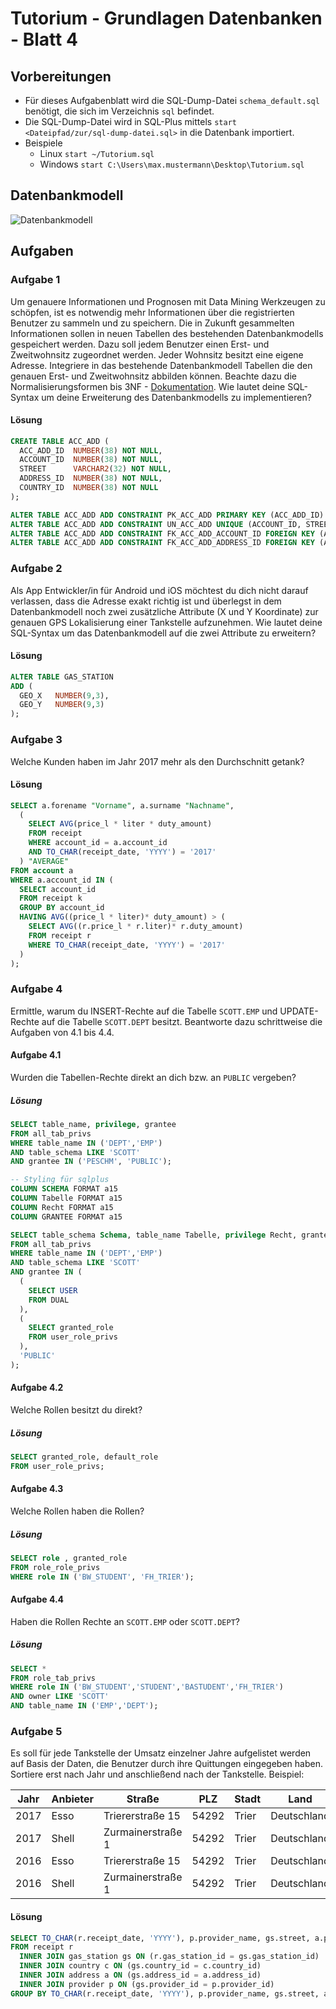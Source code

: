 # Tutorium - Grundlagen Datenbanken - Blatt 4

## Vorbereitungen
* Für dieses Aufgabenblatt wird die SQL-Dump-Datei `schema_default.sql` benötigt, die sich im Verzeichnis `sql` befindet.
* Die SQL-Dump-Datei wird in SQL-Plus mittels `start <Dateipfad/zur/sql-dump-datei.sql>` in die Datenbank importiert.
* Beispiele
  * Linux `start ~/Tutorium.sql`
  * Windows `start C:\Users\max.mustermann\Desktop\Tutorium.sql`

## Datenbankmodell
![Datenbankmodell](./img/schema_default.png)

## Aufgaben

### Aufgabe 1
Um genauere Informationen und Prognosen mit Data Mining Werkzeugen zu schöpfen, ist es notwendig mehr Informationen über die registrierten Benutzer zu sammeln und zu speichern. Die in Zukunft gesammelten Informationen sollen in neuen Tabellen des bestehenden Datenbankmodells gespeichert werden. Dazu soll jedem Benutzer einen Erst- und Zweitwohnsitz zugeordnet werden. Jeder Wohnsitz besitzt eine eigene Adresse. Integriere in das bestehende Datenbankmodell Tabellen die den genauen Erst- und Zweitwohnsitz abbilden können. Beachte dazu die Normalisierungsformen bis 3NF - [Dokumentation](https://de.wikipedia.org/wiki/Normalisierung_(Datenbank)). Wie lautet deine SQL-Syntax um deine Erweiterung des Datenbankmodells zu implementieren?

#### Lösung
```sql
CREATE TABLE ACC_ADD (
  ACC_ADD_ID  NUMBER(38) NOT NULL,
  ACCOUNT_ID  NUMBER(38) NOT NULL,
  STREET      VARCHAR2(32) NOT NULL,
  ADDRESS_ID  NUMBER(38) NOT NULL,
  COUNTRY_ID  NUMBER(38) NOT NULL
);

ALTER TABLE ACC_ADD ADD CONSTRAINT PK_ACC_ADD PRIMARY KEY (ACC_ADD_ID)
ALTER TABLE ACC_ADD ADD CONSTRAINT UN_ACC_ADD UNIQUE (ACCOUNT_ID, STREET, ADDRESS_ID, COUNTRY_ID);
ALTER TABLE ACC_ADD ADD CONSTRAINT FK_ACC_ADD_ACCOUNT_ID FOREIGN KEY (ACCOUNT_ID) REFERENCES ACCOUNT(ACCOUNT_ID);
ALTER TABLE ACC_ADD ADD CONSTRAINT FK_ACC_ADD_ADDRESS_ID FOREIGN KEY (ADDRESS_ID) REFERENCES ADDRESS(ADDRESS_ID);
```

### Aufgabe 2
Als App Entwickler/in für Android und iOS möchtest du dich nicht darauf verlassen, dass die Adresse exakt richtig ist und überlegst in dem Datenbankmodell noch zwei zusätzliche Attribute (X und Y Koordinate) zur genauen GPS Lokalisierung einer Tankstelle aufzunehmen. Wie lautet deine SQL-Syntax um das Datenbankmodell auf die zwei Attribute zu erweitern?

#### Lösung
```sql
ALTER TABLE GAS_STATION
ADD (
  GEO_X   NUMBER(9,3),
  GEO_Y   NUMBER(9,3)
);
```

### Aufgabe 3
Welche Kunden haben im Jahr 2017 mehr als den Durchschnitt getank?

#### Lösung
```sql
SELECT a.forename "Vorname", a.surname "Nachname",
  (
    SELECT AVG(price_l * liter * duty_amount)
    FROM receipt
    WHERE account_id = a.account_id
    AND TO_CHAR(receipt_date, 'YYYY') = '2017'
  ) "AVERAGE"
FROM account a
WHERE a.account_id IN (
  SELECT account_id
  FROM receipt k
  GROUP BY account_id
  HAVING AVG((price_l * liter)* duty_amount) > (
    SELECT AVG((r.price_l * r.liter)* r.duty_amount)
    FROM receipt r
    WHERE TO_CHAR(receipt_date, 'YYYY') = '2017'
  )
);
```

### Aufgabe 4
Ermittle, warum du INSERT-Rechte auf die Tabelle `SCOTT.EMP` und UPDATE-Rechte auf die Tabelle `SCOTT.DEPT` besitzt. Beantworte dazu schrittweise die Aufgaben von 4.1 bis 4.4.

#### Aufgabe 4.1
Wurden die Tabellen-Rechte direkt an dich bzw. an `PUBLIC` vergeben?

##### Lösung
```sql
SELECT table_name, privilege, grantee
FROM all_tab_privs
WHERE table_name IN ('DEPT','EMP')
AND table_schema LIKE 'SCOTT'
AND grantee IN ('PESCHM', 'PUBLIC');

-- Styling für sqlplus
COLUMN SCHEMA FORMAT a15
COLUMN Tabelle FORMAT a15
COLUMN Recht FORMAT a15
COLUMN GRANTEE FORMAT a15

SELECT table_schema Schema, table_name Tabelle, privilege Recht, grantee
FROM all_tab_privs
WHERE table_name IN ('DEPT','EMP')
AND table_schema LIKE 'SCOTT'
AND grantee IN (
  (
    SELECT USER
    FROM DUAL
  ),
  (
    SELECT granted_role
    FROM user_role_privs
  ),
  'PUBLIC'
);
```

#### Aufgabe 4.2
Welche Rollen besitzt du direkt?

##### Lösung
```sql
SELECT granted_role, default_role
FROM user_role_privs;
```

#### Aufgabe 4.3
Welche Rollen haben die Rollen?

##### Lösung
```sql
SELECT role , granted_role
FROM role_role_privs
WHERE role IN ('BW_STUDENT', 'FH_TRIER');
```

#### Aufgabe 4.4
Haben die Rollen Rechte an `SCOTT.EMP` oder `SCOTT.DEPT`?

##### Lösung
```sql
SELECT *
FROM role_tab_privs
WHERE role IN ('BW_STUDENT','STUDENT','BASTUDENT','FH_TRIER')
AND owner LIKE 'SCOTT'
AND table_name IN ('EMP','DEPT');
```

### Aufgabe 5
Es soll für jede Tankstelle der Umsatz einzelner Jahre aufgelistet werden auf Basis der Daten, die Benutzer durch ihre Quittungen eingegeben haben. Sortiere erst nach Jahr und anschließend nach der Tankstelle. Beispiel:

| Jahr  | Anbieter  | Straße            | PLZ   | Stadt | Land          | Umsatz    |
| ----- | --------- | ----------------- | ----- | ----- | --------------| --------- |
| 2017  | Esso      | Triererstraße 15  | 54292 | Trier | Deutschland   | 54784.14  |
| 2017  | Shell     | Zurmainerstraße 1 | 54292 | Trier | Deutschland   | 67874.78  |
| 2016  | Esso      | Triererstraße 15  | 54292 | Trier | Deutschland   | 57412.66  |
| 2016  | Shell     | Zurmainerstraße 1 | 54292 | Trier | Deutschland   | 72478.42  |

#### Lösung
```sql
SELECT TO_CHAR(r.receipt_date, 'YYYY'), p.provider_name, gs.street, a.plz, a.city, c.country_name, CONCAT(ROUND(SUM(price_l * liter),2), ' €') AS "Umsatz"
FROM receipt r
  INNER JOIN gas_station gs ON (r.gas_station_id = gs.gas_station_id)
  INNER JOIN country c ON (gs.country_id = c.country_id)
  INNER JOIN address a ON (gs.address_id = a.address_id)
  INNER JOIN provider p ON (gs.provider_id = p.provider_id)
GROUP BY TO_CHAR(r.receipt_date, 'YYYY'), p.provider_name, gs.street, a.plz, a.city, c.country_name;
```


